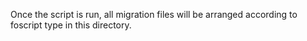 Once the script is run, all migration files will be arranged according to foscript type in this directory.